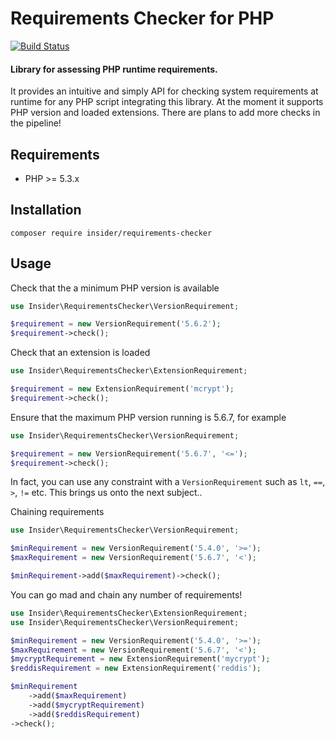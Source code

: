 # Requirements Checker for PHP


[![Build Status](https://travis-ci.org/simondeeley/requirements-checker.svg?branch=master)](https://travis-ci.org/simondeeley/requirements-checker)

#### Library for assessing PHP runtime requirements.

It provides an intuitive and simply API for checking system requirements at runtime for any PHP script integrating this library. At the moment it supports PHP version and loaded extensions. There are plans to add more checks in the pipeline!


## Requirements

* PHP >= 5.3.x


## Installation

    composer require insider/requirements-checker


## Usage


Check that the a minimum PHP version is available
```php
use Insider\RequirementsChecker\VersionRequirement;

$requirement = new VersionRequirement('5.6.2');
$requirement->check();
```
    
Check that an extension is loaded
```php
use Insider\RequirementsChecker\ExtensionRequirement;

$requirement = new ExtensionRequirement('mcrypt');
$requirement->check();
```
    
Ensure that the maximum PHP version running is 5.6.7, for example
```php
use Insider\RequirementsChecker\VersionRequirement;

$requirement = new VersionRequirement('5.6.7', '<=');
$requirement->check();
```

In fact, you can use any constraint with a `VersionRequirement` such as `lt`, `==`, `>`, `!=` etc. This brings us onto the next subject..

Chaining requirements
```php
use Insider\RequirementsChecker\VersionRequirement;

$minRequirement = new VersionRequirement('5.4.0', '>=');
$maxRequirement = new VersionRequirement('5.6.7', '<');

$minRequirement->add($maxRequirement)->check();
```

You can go mad and chain any number of requirements!
```php
use Insider\RequirementsChecker\ExtensionRequirement;
use Insider\RequirementsChecker\VersionRequirement;

$minRequirement = new VersionRequirement('5.4.0', '>=');
$maxRequirement = new VersionRequirement('5.6.7', '<');
$mycryptRequirement = new ExtensionRequirement('mycrypt');
$reddisRequirement = new ExtensionRequirement('reddis');

$minRequirement
    ->add($maxRequirement)
    ->add($mycryptRequirement)
    ->add($reddisRequirement)
->check();
```
